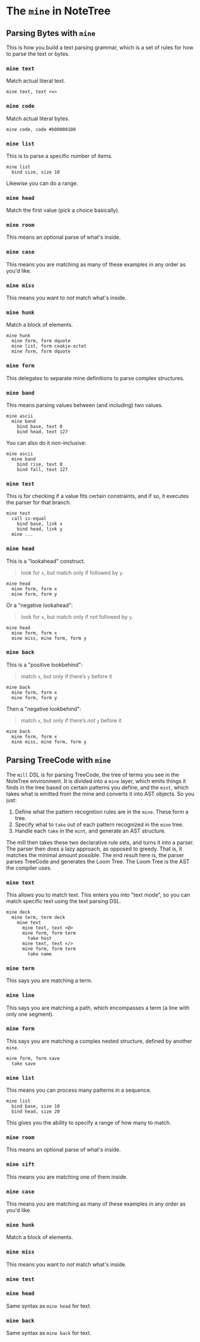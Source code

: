 # The `mine` in NoteTree

## Parsing Bytes with `mine`

This is how you build a text parsing grammar, which is a set of rules
for how to parse the text or bytes.

### `mine text`

Match actual literal text.

```
mine text, text <=>
```

### `mine code`

Match actual literal bytes.

```
mine code, code #b00000100
```

### `mine list`

This is to parse a specific number of items.

```
mine list
  bind size, size 10
```

Likewise you can do a range.

### `mine head`

Match the first value (pick a choice basically).

### `mine room`

This means an optional parse of what's inside.

### `mine case`

This means you are matching as many of these examples in any order as
you'd like.

### `mine miss`

This means you want to _not_ match what's inside.

### `mine hunk`

Match a block of elements.

```
mine hunk
  mine form, form dquote
  mine list, form cookie-octet
  mine form, form dquote
```

### `mine form`

This delegates to separate mine definitions to parse complex structures.

### `mine band`

This means parsing values between (and including) two values.

```
mine ascii
  mine band
    bind base, text 0
    bind head, text 127
```

You can also do it non-inclusive:

```
mine ascii
  mine band
    bind rise, text 0
    bind fall, text 127
```

### `mine test`

This is for checking if a value fits certain constraints, and if so, it
executes the parser for that branch.

```
mine test
  call is-equal
    bind base, link x
    bind head, link y
  mine ...
```

### `mine head`

This is a "lookahead" construct.

> look for `x`, but match only if followed by `y`.

```
mine head
  mine form, form x
  mine form, form y
```

Or a "negative lookahead":

> look for `x`, but match only if _not_ followed by `y`.

```
mine head
  mine form, form x
  mine miss, mine form, form y
```

### `mine back`

This is a "positive lookbehind":

> match `x`, but only if there’s `y` before it

```
mine back
  mine form, form x
  mine form, form y
```

Then a "negative lookbehind":

> match `x`, but only if there’s _not_ `y` before it

```
mine back
  mine form, form x
  mine miss, mine form, form y
```

## Parsing TreeCode with `mine`

The `mill` DSL is for parsing TreeCode, the tree of terms you see in the
NoteTree environment. It is divided into a `mine` layer, which emits
things it finds in the tree based on certain patterns you define, and
the `mint`, which takes what is emitted from the mine and converts it
into AST objects. So you just:

1. Define what the pattern recognition rules are in the `mine`. These
   form a tree.
2. Specify what to `take` out of each pattern recognized in the `mine`
   tree.
3. Handle each `take` in the `mint`, and generate an AST structure.

The mill then takes these two declarative rule sets, and turns it into a
parser. The parser then does a lazy approach, as opposed to greedy. That
is, it matches the minimal amount possible. The end result here is, the
parser parses TreeCode and generates the Loom Tree. The Loom Tree is the
AST the compiler uses.

### `mine text`

This allows you to match text. This enters you into "text mode", so you
can match specific text using the text parsing DSL.

```
mine deck
  mine term, term deck
    mine text
      mine text, text <@>
      mine form, form term
        take host
      mine text, text </>
      mine form, form term
        take name
```

### `mine term`

This says you are matching a term.

### `mine line`

This says you are matching a path, which encompasses a term (a line with
only one segment).

### `mine form`

This says you are matching a complex nested structure, defined by
another `mine`.

```
mine form, form save
  take save
```

### `mine list`

This means you can process many patterns in a sequence.

```
mine list
  bind base, size 10
  bind head, size 20
```

This gives you the ability to specify a range of how many to match.

### `mine room`

This means an optional parse of what's inside.

### `mine sift`

This means you are matching one of them inside.

### `mine case`

This means you are matching as many of these examples in any order as
you'd like.

### `mine hunk`

Match a block of elements.

### `mine miss`

This means you want to _not_ match what's inside.

### `mine test`

### `mine head`

Same syntax as `mine head` for text.

### `mine back`

Same syntax as `mine back` for text.
